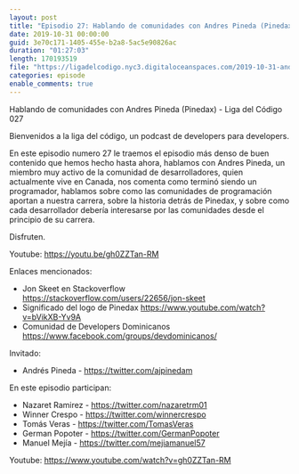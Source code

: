 ```yaml
---
layout: post
title: "Episodio 27: Hablando de comunidades con Andres Pineda (Pinedax)"
date: 2019-10-31 00:00:00
guid: 3e70c171-1405-455e-b2a8-5ac5e90826ac
duration: "01:27:03"
length: 170193519 
file: "https://ligadelcodigo.nyc3.digitaloceanspaces.com/2019-10-31-andres-pineda.mp3"
categories: episode
enable_comments: true
---
```


Hablando de comunidades con Andres Pineda (Pinedax) - Liga del Código 027

Bienvenidos a la liga del código, un podcast de developers para developers.

En este episodio numero 27 le traemos el episodio más denso de buen contenido que hemos hecho hasta ahora, hablamos con Andres Pineda, un miembro muy activo de la comunidad de desarrolladores, quien actualmente vive en Canada, nos comenta como terminó siendo un programador, hablamos sobre como las comunidades de programación aportan a nuestra carrera, sobre la historia detrás de Pinedax, y sobre como cada desarrollador debería interesarse por las comunidades desde el principio de su carrera.

Disfruten.

Youtube: https://youtu.be/gh0ZZTan-RM

Enlaces mencionados:
- Jon Skeet en Stackoverflow https://stackoverflow.com/users/22656/jon-skeet
- Significado del logo de Pinedax https://www.youtube.com/watch?v=bVikXB-Yv9A
- Comunidad de Developers Dominicanos https://www.facebook.com/groups/devdominicanos/

Invitado:
- Andrés Pineda - https://twitter.com/ajpinedam

En este episodio participan:
- Nazaret Ramirez - https://twitter.com/nazaretrm01
- Winner Crespo - https://twitter.com/winnercrespo
- Tomás Veras - https://twitter.com/TomasVeras
- German Popoter - https://twitter.com/GermanPopoter
- Manuel Mejía - https://twitter.com/mejiamanuel57

Youtube: https://www.youtube.com/watch?v=gh0ZZTan-RM
